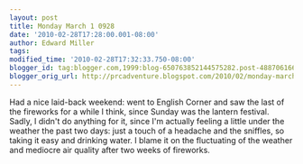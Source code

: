 ```yaml
---
layout: post
title: Monday March 1 0928
date: '2010-02-28T17:28:00.001-08:00'
author: Edward Miller
tags: 
modified_time: '2010-02-28T17:32:33.750-08:00'
blogger_id: tag:blogger.com,1999:blog-650763852144575282.post-4887061668893087281
blogger_orig_url: http://prcadventure.blogspot.com/2010/02/monday-march-1-0928.html
---
```


Had a nice laid-back weekend: went to English Corner and saw the last of the fireworks for a while I think, since Sunday was the lantern festival. Sadly, I didn't do anything for it, since I'm actually feeling a little under the weather the past two days: just a touch of a headache and the sniffles, so taking it easy and drinking water. I blame it on the fluctuating of the weather and mediocre air quality after two weeks of fireworks.
